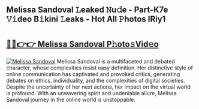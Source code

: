 ## Melissa Sandoval 𝙻eaked 𝙽u𝚍e - Part-K7e 𝚅𝚒deo B𝚒kini 𝙻eaks - Hot All 𝙿hotos IRiy1

# <h2><a href="http://ld12hd.urlbe.top/?page=Melissa+Sandoval">🔗🔗👉👉 Melissa Sandoval P𝚑oto𝚜Vid𝚎o</a></h2>

[![Melissa Sandoval](https://i.imgur.com/eBuTRDB.gif)](http://ld12hd.urlbe.top/?page=Melissa+Sandoval)
Melissa Sandoval is a multifaceted and debated character, whose complexities resist easy definition. Her distinctive style of online communication has captivated and provoked critics, generating debates on ethics, individuality, and the complexities of digital societies. Despite the uncertainty of her next actions, her impact on the virtual world is profound. With an unwavering spirit and undeniable allure, Melissa Sandoval journey in the online world is unstoppable.
